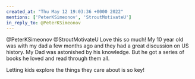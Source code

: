 ```yaml
---
created_at: "Thu May 12 19:03:36 +0000 2022"
mentions: ['PeterKSimeonov', 'StroutMotivateU']
in_reply_to: @PeterKSimeonov
---
```


@PeterKSimeonov @StroutMotivateU Love this so much! My 10 year old was with my dad a few months ago and they had a great discussion on US history. My Dad was astonished by his knowledge. But he got a series of books he loved and read through them all.

Letting kids explore the things they care about is so key!
